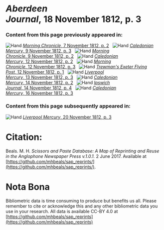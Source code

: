 # *Aberdeen Journal*, 18 November 1812, p. 3  
  
### Content from this page previously appeared in:  
![Hand](http://scissorsandpaste.net/wp-content/uploads/2017/06/smallhandpointer.png) [*Morning Chronicle*, 7 November 1812, p. 2](https://mhbeals.github.io/sap_html/Morning-Chronicle/Morning-Chronicle-7-November-1812-p-2)  
![Hand](http://scissorsandpaste.net/wp-content/uploads/2017/06/smallhandpointer.png) [*Caledonian Mercury*, 9 November 1812, p. 3](https://mhbeals.github.io/sap_html/Caledonian-Mercury/Caledonian-Mercury-9-November-1812-p-3)  
![Hand](http://scissorsandpaste.net/wp-content/uploads/2017/06/smallhandpointer.png) [*Morning Chronicle*, 9 November 1812, p. 2](https://mhbeals.github.io/sap_html/Morning-Chronicle/Morning-Chronicle-9-November-1812-p-2)  
![Hand](http://scissorsandpaste.net/wp-content/uploads/2017/06/smallhandpointer.png) [*Caledonian Mercury*, 12 November 1812, p. 2](https://mhbeals.github.io/sap_html/Caledonian-Mercury/Caledonian-Mercury-12-November-1812-p-2)  
![Hand](http://scissorsandpaste.net/wp-content/uploads/2017/06/smallhandpointer.png) [*Morning Chronicle*, 12 November 1812, p. 3](https://mhbeals.github.io/sap_html/Morning-Chronicle/Morning-Chronicle-12-November-1812-p-3)  
![Hand](http://scissorsandpaste.net/wp-content/uploads/2017/06/smallhandpointer.png) [*Trewman's Exeter Flying Post*, 12 November 1812, p. 1](https://mhbeals.github.io/sap_html/Trewman's-Exeter-Flying-Post/Trewman's-Exeter-Flying-Post-12-November-1812-p-1)  
![Hand](http://scissorsandpaste.net/wp-content/uploads/2017/06/smallhandpointer.png) [*Liverpool Mercury*, 13 November 1812, p. 3](https://mhbeals.github.io/sap_html/Liverpool-Mercury/Liverpool-Mercury-13-November-1812-p-3)  
![Hand](http://scissorsandpaste.net/wp-content/uploads/2017/06/smallhandpointer.png) [*Caledonian Mercury*, 14 November 1812, p. 2](https://mhbeals.github.io/sap_html/Caledonian-Mercury/Caledonian-Mercury-14-November-1812-p-2)  
![Hand](http://scissorsandpaste.net/wp-content/uploads/2017/06/smallhandpointer.png) [*Ipswich Journal*, 14 November 1812, p. 4](https://mhbeals.github.io/sap_html/Ipswich-Journal/Ipswich-Journal-14-November-1812-p-4)  
![Hand](http://scissorsandpaste.net/wp-content/uploads/2017/06/smallhandpointer.png) [*Caledonian Mercury*, 16 November 1812, p. 3](https://mhbeals.github.io/sap_html/Caledonian-Mercury/Caledonian-Mercury-16-November-1812-p-3)  
  
### Content from this page subsequently appeared in:  
![Hand](http://scissorsandpaste.net/wp-content/uploads/2017/06/smallhandpointer.png) [*Liverpool Mercury*, 20 November 1812, p. 3](https://mhbeals.github.io/sap_html/Liverpool-Mercury/Liverpool-Mercury-20-November-1812-p-3)  


# Citation: 

Beals. M. H. *Scissors and Paste Database: A Map of Reprinting and Reuse in the Anglophone Newspaper Press v.1.0.1.* 2 June 2017. Available at [https://github.com/mhbeals/sap_reprints/](https://github.com/mhbeals/sap_reprints/). 

# Nota Bona

Bibliometric data is time consuming to produce but benefits us all. Please remember to cite or acknowledge this and any other bibliometric data you use in your research. All data is available CC-BY 4.0 at [https://github.com/mhbeals/sap_reprints](https://github.com/mhbeals/sap_reprints)